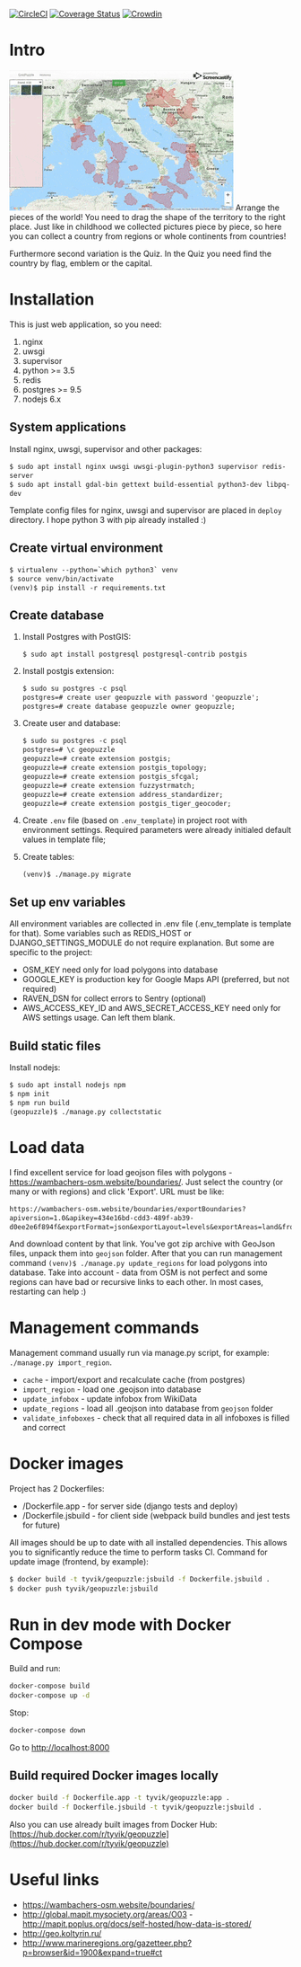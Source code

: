 [![CircleCI](https://circleci.com/gh/TyVik/geopuzzle.svg?style=svg)](https://circleci.com/gh/TyVik/geopuzzle)
[![Coverage Status](https://coveralls.io/repos/github/TyVik/geopuzzle/badge.svg?branch=develop)](https://coveralls.io/github/TyVik/geopuzzle?branch=develop)
[![Crowdin](https://d322cqt584bo4o.cloudfront.net/geopuzzle/localized.svg)](https://translate.geopuzzle.org/project/geopuzzle)

# Intro

![geopuzzle](https://raw.githubusercontent.com/TyVik/geopuzzle/master/static/images/puzzle.gif) 
Arrange the pieces of the world! You need to drag the shape of the territory to the right place. 
Just like in childhood we collected pictures piece by piece, so here you can collect a country 
from regions or whole continents from countries! 

Furthermore second variation is the Quiz. In the Quiz you need find the country by flag, emblem 
or the capital. 

# Installation

This is just web application, so you need:

1. nginx 
2. uwsgi
3. supervisor
4. python >= 3.5
5. redis
6. postgres >= 9.5
7. nodejs 6.x

## System applications

Install nginx, uwsgi, supervisor and other packages:
```
$ sudo apt install nginx uwsgi uwsgi-plugin-python3 supervisor redis-server
$ sudo apt install gdal-bin gettext build-essential python3-dev libpq-dev
```

Template config files for nginx, uwsgi and supervisor are placed in `deploy` directory.
I hope python 3 with pip already installed :)

## Create virtual environment

```
$ virtualenv --python=`which python3` venv
$ source venv/bin/activate
(venv)$ pip install -r requirements.txt
```

## Create database

1. Install Postgres with PostGIS:
    ```
    $ sudo apt install postgresql postgresql-contrib postgis
    ```

2. Install postgis extension:
    ```
    $ sudo su postgres -c psql
    postgres=# create user geopuzzle with password 'geopuzzle';
    postgres=# create database geopuzzle owner geopuzzle;
    ``` 
3. Create user and database:
    ```
    $ sudo su postgres -c psql
    postgres=# \c geopuzzle
    geopuzzle=# create extension postgis;
    geopuzzle=# create extension postgis_topology;
    geopuzzle=# create extension postgis_sfcgal;
    geopuzzle=# create extension fuzzystrmatch;
    geopuzzle=# create extension address_standardizer;
    geopuzzle=# create extension postgis_tiger_geocoder;
    ```
4. Create `.env` file (based on `.env_template`) in project root with environment settings. 
Required parameters were already initialed default values in template file;
5. Create tables:
    ```
    (venv)$ ./manage.py migrate
    ```

## Set up env variables

All environment variables are collected in .env file (.env_template is template for that). 
Some variables such as REDIS_HOST or DJANGO_SETTINGS_MODULE do not require explanation. 
But some are specific to the project:

* OSM_KEY need only for load polygons into database
* GOOGLE_KEY is production key for Google Maps API (preferred, but not required)
* RAVEN_DSN for collect errors to Sentry (optional)
* AWS_ACCESS_KEY_ID and AWS_SECRET_ACCESS_KEY need only for AWS settings usage. Can left them blank.


## Build static files

Install nodejs:
```
$ sudo apt install nodejs npm
$ npm init
$ npm run build
(geopuzzle)$ ./manage.py collectstatic
```

# Load data

I find excellent service for load geojson files with polygons - https://wambachers-osm.website/boundaries/.
Just select the country (or many or with regions) and click 'Export'. URL must be like:
```
https://wambachers-osm.website/boundaries/exportBoundaries?apiversion=1.0&apikey=434e16bd-cdd3-489f-ab39-d0ee2e6f894f&exportFormat=json&exportLayout=levels&exportAreas=land&from_al=2&to_al=4&union=false&selected=16239
```
And download content by that link. You've got zip archive with GeoJson files, unpack them into `geojson` folder.
After that you can run management command `(venv)$ ./manage.py update_regions` for load polygons into database.
Take into account - data from OSM is not perfect and some regions can have bad or recursive links to each other.
In most cases, restarting can help :) 

# Management commands

Management command usually run via manage.py script, for example: `./manage.py import_region`.

* `cache` - import/export and recalculate cache (from postgres)
* `import_region` - load one .geojson into database
* `update_infobox` - update infobox from WikiData
* `update_regions` - load all .geojson into database from `geojson` folder
* `validate_infoboxes` - check that all required data in all infoboxes is filled and correct

# Docker images

Project has 2 Dockerfiles:

* /Dockerfile.app - for server side (django tests and deploy)
* /Dockerfile.jsbuild - for client side (webpack build bundles and jest tests for future)

All images should be up to date with all installed dependencies. This allows you to significantly reduce the time to perform tasks CI.
Command for update image (frontend, by example):

```bash
$ docker build -t tyvik/geopuzzle:jsbuild -f Dockerfile.jsbuild .
$ docker push tyvik/geopuzzle:jsbuild
```

# Run in dev mode with Docker Compose

Build and run:

```bash
docker-compose build
docker-compose up -d
```

Stop:

```bash
docker-compose down
```

Go to [http://localhost:8000](http://localhost:8000)

## Build required Docker images locally

```bash
docker build -f Dockerfile.app -t tyvik/geopuzzle:app .
docker build -f Dockerfile.jsbuild -t tyvik/geopuzzle:jsbuild .
```

Also you can use already built images from Docker Hub: 
[https://hub.docker.com/r/tyvik/geopuzzle](https://hub.docker.com/r/tyvik/geopuzzle)

# Useful links

* https://wambachers-osm.website/boundaries/
* http://global.mapit.mysociety.org/areas/O03 - http://mapit.poplus.org/docs/self-hosted/how-data-is-stored/
* http://geo.koltyrin.ru/
* http://www.marineregions.org/gazetteer.php?p=browser&id=1900&expand=true#ct
